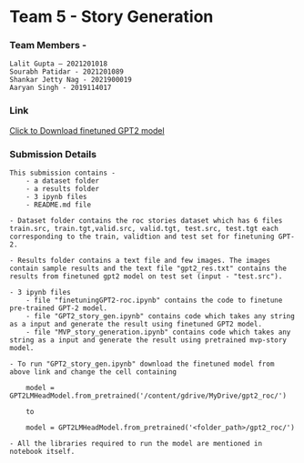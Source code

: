 
# Team 5 - Story Generation

### Team Members -     
    
    Lalit Gupta – 2021201018
    Sourabh Patidar - 2021201089
    Shankar Jetty Nag - 2021900019 
    Aaryan Singh - 2019114017 

### Link 

[Click to Download finetuned GPT2 model](https://drive.google.com/drive/folders/18rQ5ju85DNyYtKFa1CbQ4NkUWzUFiydp?usp=sharing)

### Submission Details

    This submission contains -
        - a dataset folder
        - a results folder
        - 3 ipynb files
        - README.md file
    
    - Dataset folder contains the roc stories dataset which has 6 files train.src, train.tgt,valid.src, valid.tgt, test.src, test.tgt each corresponding to the train, validtion and test set for finetuning GPT-2.

    - Results folder contains a text file and few images. The images contain sample results and the text file "gpt2_res.txt" contains the results from finetuned gpt2 model on test set (input - "test.src").

    - 3 ipynb files 
        - file "finetuningGPT2-roc.ipynb" contains the code to finetune pre-trained GPT-2 model.
        - file "GPT2_story_gen.ipynb" contains code which takes any string as a input and generate the result using finetuned GPT2 model.
        - file "MVP_story_generation.ipynb" contains code which takes any string as a input and generate the result using pretrained mvp-story model.

    - To run "GPT2_story_gen.ipynb" download the finetuned model from above link and change the cell containing
    
        model = GPT2LMHeadModel.from_pretrained('/content/gdrive/MyDrive/gpt2_roc/') 

        to 

        model = GPT2LMHeadModel.from_pretrained('<folder_path>/gpt2_roc/')

    - All the libraries required to run the model are mentioned in notebook itself. 
